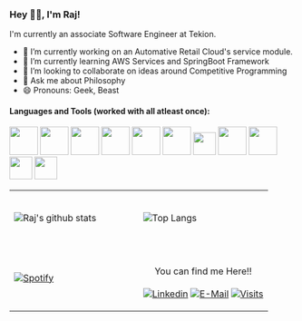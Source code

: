 ### Hey 👋🏻, I'm Raj! 
    
I'm currently an associate Software Engineer at Tekion.

- 🔭 I’m currently working on an Automative Retail Cloud's service module.
- 🌱 I’m currently learning AWS Services and SpringBoot Framework
- 👯 I’m looking to collaborate on ideas around Competitive Programming 
- 💬 Ask me about Philosophy
- 😄 Pronouns: Geek, Beast
    

    
#### Languages and Tools (worked with all atleast once):


  <code><a href="https://www.djangoproject.com/" target="_blank"><img height="50" src="https://www.vectorlogo.zone/logos/djangoproject/djangoproject-ar21.svg"></a></code>
  <code><a href="https://spring.io/" target="_blank"><img height="50" src="https://www.vectorlogo.zone/logos/springio/springio-ar21.svg"></a></code>
  <code><a href="https://aws.amazon.com/" target="_blank"><img height="50" src="https://www.vectorlogo.zone/logos/amazon_aws/amazon_aws-ar21.svg"></a></code>
  <code><a href="https://git-scm.com//" target="_blank"><img height="50" src="https://www.vectorlogo.zone/logos/git-scm/git-scm-ar21.svg"></a></code>
  <code><a href="https://reactjs.org/" target="_blank"><img height="50" src="https://www.vectorlogo.zone/logos/reactjs/reactjs-ar21.svg"></a></code>
  <code><a href="https://www.mysql.com/" target="_blank"><img height="50" src="https://www.vectorlogo.zone/logos/mysql/mysql-ar21.svg"></a></code>
  <code><a href="https://www.mongodb.com/" target="_blank"><img height="40" src="https://www.vectorlogo.zone/logos/mongodb/mongodb-ar21.svg"></a></code>
<code><a href="https://www.python.org/" target="_blank"><img height="50" src="https://www.vectorlogo.zone/logos/python/python-ar21.svg"></a></code>
<code><a href="https://www.javascript.com/" target="_blank"><img height="50" src="https://www.vectorlogo.zone/logos/javascript/javascript-ar21.svg"></a></code>
<code><a href="https://www.java.com/" target="_blank"><img height="40" src="https://www.vectorlogo.zone/logos/java/java-horizontal.svg"></a></code>
<code><a href="https://aws.amazon.com/elasticsearch-service/" target="_blank"><img height="40" src="https://www.vectorlogo.zone/logos/elastic/elastic-ar21.svg"></a></code>

<table width="100%"> 

  <tr>
  <td width="50%">
  
&nbsp; <br> ![Raj's github stats](https://github-readme-stats.raj1238.vercel.app/api?username=raj1238&show_icons=true&theme=radical&include_all_commits=true&count_private=true)
  
  </td>
  <td width="50%">
    
&nbsp; <br> ![Top Langs](https://github-readme-stats.raj1238.vercel.app/api/top-langs/?username=raj1238&layout=compact&theme=radical&langs_count=6)
  
  </td>
  <tr>
  <td width="50%">
      
&nbsp; <br> [![Spotify](https://novatorem.raj1238.vercel.app//api/spotify)](https://open.spotify.com/user/raj1238)

  </td>
  <td width="50%">

<br><p align="center"> You can find me Here!! <br><br>
  [![Linkedin](https://img.shields.io/badge/linked-in-369?style=flat-square&logo=linkedin&logoColor=white&color=blue)](https://www.linkedin.com/in/raj1238/)
  [![E-Mail](https://img.shields.io/badge/email-reveal-2a8?style=flat-square&logo=gmail&logoColor=white)](https://mailhide.io/e/Mw1EOJKM)
  [![Visits](https://komarev.com/ghpvc/?username=raj1238&logo=GitHub&label=github%20visits&color=336699&logoColor=white&style=flat-square)](https://github.com/raj1238)
</p>
  </td>
  </table>






